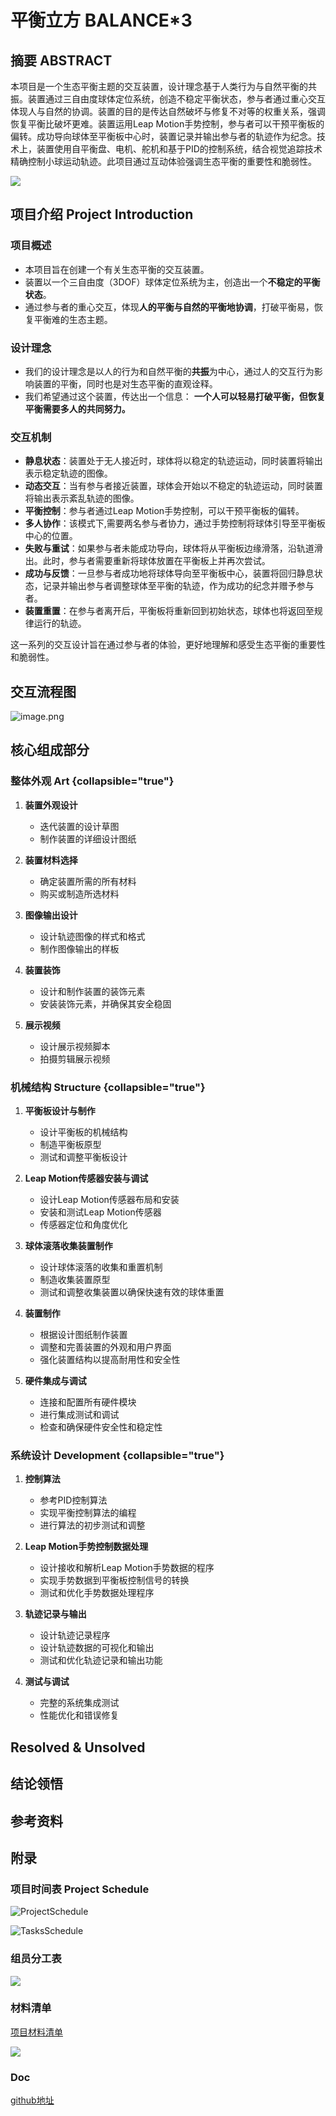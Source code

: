 # 平衡立方 BALANCE*3

## 摘要 ABSTRACT
本项目是一个生态平衡主题的交互装置，设计理念基于人类行为与自然平衡的共振。装置通过三自由度球体定位系统，创造不稳定平衡状态，参与者通过重心交互体现人与自然的协调。装置的目的是传达自然破坏与修复不对等的权重关系，强调恢复平衡比破坏更难。装置运用Leap Motion手势控制，参与者可以干预平衡板的偏转。成功导向球体至平衡板中心时，装置记录并输出参与者的轨迹作为纪念。技术上，装置使用自平衡盘、电机、舵机和基于PID的控制系统，结合视觉追踪技术精确控制小球运动轨迹。此项目通过互动体验强调生态平衡的重要性和脆弱性。

![](BALANCEA*3.png)

## 项目介绍 Project Introduction

### 项目概述 

- 本项目旨在创建一个有关生态平衡的交互装置。
- 装置以一个三自由度（3DOF）球体定位系统为主，创造出一个**不稳定的平衡状态**。
- 通过参与者的重心交互，体现**人的平衡与自然的平衡地协调**，打破平衡易，恢复平衡难的生态主题。

### 设计理念 

- 我们的设计理念是以人的行为和自然平衡的**共振**为中心，通过人的交互行为影响装置的平衡，同时也是对生态平衡的直观诠释。
- 我们希望通过这个装置，传达出一个信息： **一个人可以轻易打破平衡，但恢复平衡需要多人的共同努力。**

### 交互机制  

- **静息状态**：装置处于无人接近时，球体将以稳定的轨迹运动，同时装置将输出表示稳定轨迹的图像。
- **动态交互**：当有参与者接近装置，球体会开始以不稳定的轨迹运动，同时装置将输出表示紊乱轨迹的图像。
- **平衡控制**：参与者通过Leap Motion手势控制，可以干预平衡板的偏转。
- **多人协作**：该模式下,需要两名参与者协力，通过手势控制将球体引导至平衡板中心的位置。
- **失败与重试**：如果参与者未能成功导向，球体将从平衡板边缘滑落，沿轨道滑出。此时，参与者需要重新将球体放置在平衡板上并再次尝试。
- **成功与反馈**：一旦参与者成功地将球体导向至平衡板中心，装置将回归静息状态，记录并输出参与者调整球体至平衡的轨迹，作为成功的纪念并赠予参与者。
- **装置重置**：在参与者离开后，平衡板将重新回到初始状态，球体也将返回至规律运行的轨迹。

这一系列的交互设计旨在通过参与者的体验，更好地理解和感受生态平衡的重要性和脆弱性。


## 交互流程图

![image.png](image.png)

## 核心组成部分

### 整体外观 Art  {collapsible="true"}

1. **装置外观设计**
    - 迭代装置的设计草图
    - 制作装置的详细设计图纸
2. **装置材料选择**
    - 确定装置所需的所有材料
    - 购买或制造所选材料

3. **图像输出设计**
    - 设计轨迹图像的样式和格式
    - 制作图像输出的样板
4. **装置装饰**
    - 设计和制作装置的装饰元素
    - 安装装饰元素，并确保其安全稳固
5. **展示视频**
    - 设计展示视频脚本
    - 拍摄剪辑展示视频

### 机械结构 Structure  {collapsible="true"}

1. **平衡板设计与制作**
    - 设计平衡板的机械结构
    - 制造平衡板原型
    - 测试和调整平衡板设计

2. **Leap Motion传感器安装与调试**
    - 设计Leap Motion传感器布局和安装
    - 安装和测试Leap Motion传感器
    - 传感器定位和角度优化

3. **球体滚落收集装置制作**
    - 设计球体滚落的收集和重置机制
    - 制造收集装置原型
    - 测试和调整收集装置以确保快速有效的球体重置

4. **装置制作**
    - 根据设计图纸制作装置
    - 调整和完善装置的外观和用户界面
    - 强化装置结构以提高耐用性和安全性

5. **硬件集成与调试**
    - 连接和配置所有硬件模块
    - 进行集成测试和调试
    - 检查和确保硬件安全性和稳定性

### 系统设计 Development  {collapsible="true"}

1. **控制算法**
    - 参考PID控制算法
    - 实现平衡控制算法的编程
    - 进行算法的初步测试和调整

2. **Leap Motion手势控制数据处理**
    - 设计接收和解析Leap Motion手势数据的程序
    - 实现手势数据到平衡板控制信号的转换
    - 测试和优化手势数据处理程序

3. **轨迹记录与输出**
    - 设计轨迹记录程序
    - 设计轨迹数据的可视化和输出
    - 测试和优化轨迹记录和输出功能

4. **测试与调试**
    - 完整的系统集成测试
    - 性能优化和错误修复


## Resolved & Unsolved  

## 结论领悟

## 参考资料

## 附录

### 项目时间表 Project Schedule

![ProjectSchedule](ProjectSchedule.png)

![TasksSchedule](TasksSchedule.png)

### 组员分工表

![](Schedule﻿.png)

### 材料清单

[项目材料清单](https://alienho-pic.oss-cn-shenzhen.aliyuncs.com/pic/%E9%A1%B9%E7%9B%AE%E6%9D%90%E6%96%99%E6%B8%85%E5%8D%95.zip)

![](MaterialList.png)


### Doc
[github地址](https://github.com/AlienHO/BalanceInstallation)
